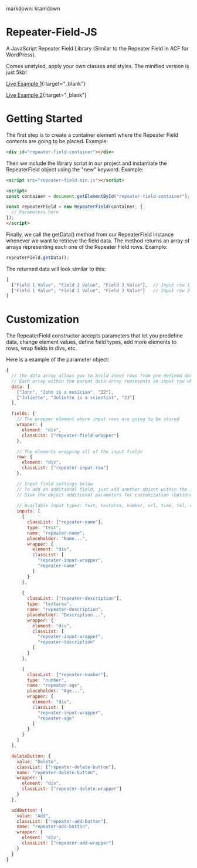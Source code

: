 markdown: kramdown

# Repeater-Field-JS
A JavaScript Repeater Field Library (Similar to the Repeater Field in ACF for WordPress).

Comes unstyled, apply your own classes and styles. The minified version is just 5kb!

[Live Example 1](https://codepen.io/Brutenis/pen/GRyOxKx){:target="_blank"}

[Live Example 2](https://codepen.io/Brutenis/pen/VwyrXKy){:target="_blank"}

# Getting Started
The first step is to create a container element where the Repeater Field contents are going to be placed. Example:

```html
<div id="repeater-field-container"></div>
```

Then we include the library script in our project and instantiate the RepeaterField object using the "new" keyword. Example:

```html
<script src="repeater-field.min.js"></script>

<script>
const container = document.getElementById("repeater-field-container");

const repeaterField = new RepeaterField(container, {
  // Parameters here
});
</script>
```

Finally, we call the getData() method from our RepeaterField instance whenever we want to retrieve the field data. The method returns an array of arrays representing each one of the Repeater Field rows. Example:

```javascript
repeaterField.getData();
```

The returned data will look similar to this:

```javascript
[
  ["Field 1 Value", "Field 2 Value", "Field 3 Value"],  // Input row 1
  ["Field 1 Value", "Field 2 Value", "Field 3 Value"]   // Input row 2
]
```


# Customization
The RepeaterField constructor accepts parameters that let you predefine data, change element values, define field types, add more elements to rows, wrap fields in divs, etc.

Here is a example of the parameter object:

```javascript
{
  // The data array allows you to build input rows from pre-defined data (useful when the data is being retrieved from the database)
  // Each array within the parent data array represents an input row where input values are represented by strings
  data: [
    ["John", "John is a musician", "32"],
    ["Juliette", "Juliette is a scientist", "23"]
  ],

  fields: {
    // The wrapper element where input rows are going to be stored
    wrapper: {
      element: "div",
      classList: ["repeater-field-wrapper"]
    },

    // The elements wrapping all of the input fields
    row: {
      element: "div",
      classList: ["repeater-input-row"]
    },

    // Input field settings below
    // To add an additional field, just add another object within the inputs array
    // Give the object additional parameters for customization (optional)
    
    // Available input types: text, textarea, number, url, time, tel, range, password, month, email, datetime-local, date, color
    inputs: [
      {
        classList: ["repeater-name"],
        type: "text",
        name: "repeater-name",
        placeholder: "Name...",
        wrapper: {
          element: "div",
          classList: [
            "repeater-input-wrapper",
            "repeater-name"
          ]
        }
      },
  
      {
        classList: ["repeater-description"],
        type: "textarea",
        name: "repeater-description",
        placeholder: "Description...",
        wrapper: {
          element: "div",
          classList: [
            "repeater-input-wrapper",
            "repeater-description"
          ]
        }
      },

      {
        classList: ["repeater-number"],
        type: "number",
        name: "repeater-age",
        placeholder: "Age...",
        wrapper: {
          element: "div",
          classList: [
            "repeater-input-wrapper",
            "repeater-age"
          ]
        }
      }
    ]
  },

  deleteButton: {
    value: "Delete",
    classList: ["repeater-delete-button"],
    name: "repeater-delete-button",
    wrapper: {
      element: "div",
      classList: ["repeater-delete-wrapper"]
    }
  },

  addButton: {
    value: "Add",
    classList: ["repeater-add-button"],
    name: "repeater-add-button",
    wrapper: {
      element: "div",
      classList: ["repeater-add-wrapper"]
    }
  }
}
```
